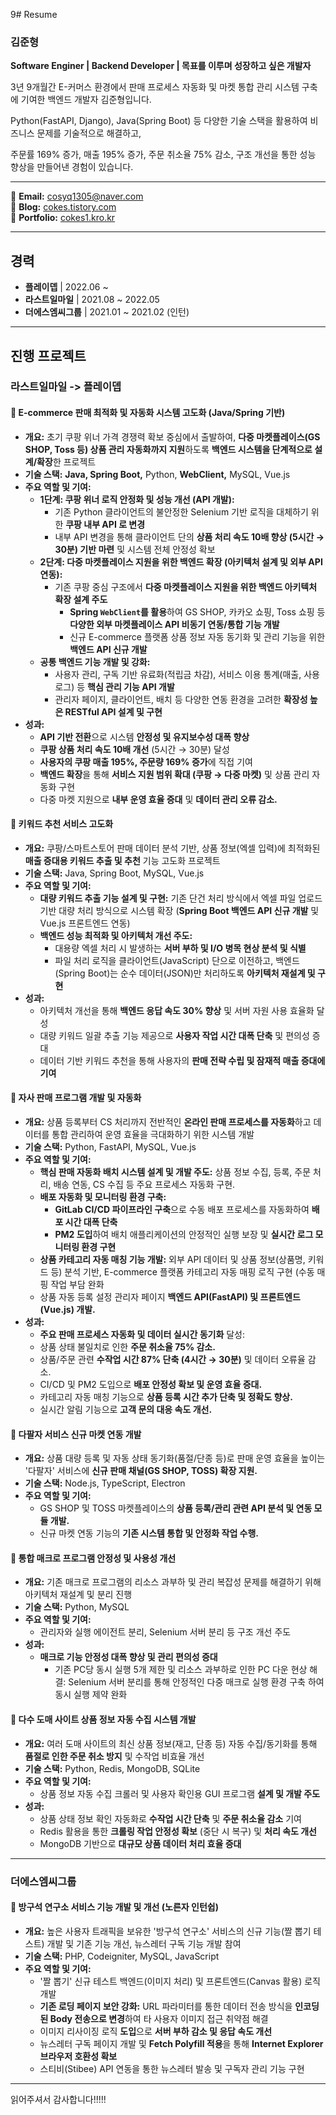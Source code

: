9# Resume

### 김준형
**Software Enginer | Backend Developer | 목표를 이루며 성장하고 싶은 개발자**

3년 9개월간 E-커머스 환경에서 판매 프로세스 자동화 및 마켓 통합 관리 시스템 구축에 기여한 백엔드 개발자 김준형입니다.

Python(FastAPI, Django), Java(Spring Boot) 등 다양한 기술 스택을 활용하여 비즈니스 문제를 기술적으로 해결하고, 

주문률 169% 증가, 매출 195% 증가, 주문 취소율 75% 감소, 구조 개선을 통한 성능 향상을 만들어낸 경험이 있습니다.


---

📧 **Email:** cosyq1305@naver.com  
📖 **Blog:** [cokes.tistory.com](https://cokes.tistory.com)  
📖 **Portfolio:** [cokes1.kro.kr](https://cokes1.kro.kr/portfolio)

---

## 경력

- **플레이뎁** | 2022.06 ~ 
- **라스트일마일** | 2021.08 ~ 2022.05
- **더에스엠씨그룹** | 2021.01 ~ 2021.02 (인턴)
---

## 진행 프로젝트

### 라스트일마일 -> 플레이뎁

#### 📌 E-commerce 판매 최적화 및 자동화 시스템 고도화 (Java/Spring 기반)
- **개요:** 초기 쿠팡 위너 가격 경쟁력 확보 중심에서 출발하여, **다중 마켓플레이스(GS SHOP, Toss 등) 상품 관리 자동화까지 지원**하도록 **백엔드 시스템을 단계적으로 설계/확장**한 프로젝트
- **기술 스택:** **Java, Spring Boot,** Python, **WebClient,** MySQL, Vue.js
- **주요 역할 및 기여:**
  - **1단계: 쿠팡 위너 로직 안정화 및 성능 개선 (API 개발):**
    - 기존 Python 클라이언트의 불안정한 Selenium 기반 로직을 대체하기 위한 **쿠팡 내부 API 로 변경**
    - 내부 API 변경을 통해 클라이언트 단의 **상품 처리 속도 10배 향상 (5시간 → 30분) 기반 마련** 및 시스템 전체 안정성 확보
  - **2단계: 다중 마켓플레이스 지원을 위한 백엔드 확장 (아키텍처 설계 및 외부 API 연동):**
    - 기존 쿠팡 중심 구조에서 **다중 마켓플레이스 지원을 위한 백엔드 아키텍처 확장 설계 주도**
      - **Spring `WebClient`를 활용**하여 GS SHOP, 카카오 쇼핑, Toss 쇼핑 등 **다양한 외부 마켓플레이스 API 비동기 연동/통합 기능 개발**
      - 신규 E-commerce 플랫폼 상품 정보 자동 동기화 및 관리 기능을 위한 **백엔드 API 신규 개발**
  - **공통 백엔드 기능 개발 및 강화:**
    - 사용자 관리, 구독 기반 유료화(적립금 차감), 서비스 이용 통계(매출, 사용로그) 등 **핵심 관리 기능 API 개발**
    - 관리자 페이지, 클라이언트, 배치 등 다양한 연동 환경을 고려한 **확장성 높은 RESTful API 설계 및 구현**
- **성과:**
  - **API 기반 전환**으로 시스템 **안정성 및 유지보수성 대폭 향상**
  - **쿠팡 상품 처리 속도 10배 개선** (5시간 → 30분) 달성
  - **사용자의 쿠팡 매출 195%, 주문량 169% 증가**에 직접 기여
  - **백엔드 확장**을 통해 **서비스 지원 범위 확대 (쿠팡 → 다중 마켓)** 및 상품 관리 자동화 구현
  - 다중 마켓 지원으로 **내부 운영 효율 증대** 및 **데이터 관리 오류 감소.**


#### 📌 키워드 추천 서비스 고도화
- **개요:** 쿠팡/스마트스토어 판매 데이터 분석 기반, 상품 정보(엑셀 입력)에 최적화된 **매출 증대용 키워드 추출 및 추천** 기능 고도화 프로젝트
- **기술 스택:** Java, Spring Boot, MySQL, Vue.js
- **주요 역할 및 기여:**
  - **대량 키워드 추출 기능 설계 및 구현:** 기존 단건 처리 방식에서 엑셀 파일 업로드 기반 대량 처리 방식으로 시스템 확장 (**Spring Boot 백엔드 API 신규 개발** 및 Vue.js 프론트엔드 연동)
  - **백엔드 성능 최적화 및 아키텍처 개선 주도:**
    - 대용량 엑셀 처리 시 발생하는 **서버 부하 및 I/O 병목 현상 분석 및 식별**
    - 파일 처리 로직을 클라이언트(JavaScript) 단으로 이전하고, 백엔드(Spring Boot)는 순수 데이터(JSON)만 처리하도록 **아키텍처 재설계 및 구현**
- **성과:**
  - 아키텍처 개선을 통해 **백엔드 응답 속도 30% 향상** 및 서버 자원 사용 효율화 달성
  - 대량 키워드 일괄 추출 기능 제공으로 **사용자 작업 시간 대폭 단축** 및 편의성 증대
  - 데이터 기반 키워드 추천을 통해 사용자의 **판매 전략 수립 및 잠재적 매출 증대에 기여**


#### 📌 자사 판매 프로그램 개발 및 자동화
- **개요:** 상품 등록부터 CS 처리까지 전반적인 **온라인 판매 프로세스를 자동화**하고 데이터를 통합 관리하여 운영 효율을 극대화하기 위한 시스템 개발
- **기술 스택:** Python, FastAPI, MySQL, Vue.js
- **주요 역할 및 기여:**
  - **핵심 판매 자동화 배치 시스템 설계 및 개발 주도:** 상품 정보 수집, 등록, 주문 처리, 배송 연동, CS 수집 등 주요 프로세스 자동화 구현.
  - **배포 자동화 및 모니터링 환경 구축:**
    - **GitLab CI/CD 파이프라인 구축**으로 수동 배포 프로세스를 자동화하여 **배포 시간 대폭 단축**
    - **PM2 도입**하여 배치 애플리케이션의 안정적인 실행 보장 및 **실시간 로그 모니터링 환경 구현**
  - **상품 카테고리 자동 매칭 기능 개발:** 외부 API 데이터 및 상품 정보(상품명, 키워드 등) 분석 기반, E-commerce 플랫폼 카테고리 자동 매핑 로직 구현 (수동 매핑 작업 부담 완화
  - 상품 자동 등록 설정 관리자 페이지 **백엔드 API(FastAPI) 및 프론트엔드(Vue.js) 개발.**
- **성과:**
   - **주요 판매 프로세스 자동화 및 데이터 실시간 동기화** 달성:
    - 상품 상태 불일치로 인한 **주문 취소율 75% 감소.**
    - 상품/주문 관련 **수작업 시간 87% 단축 (4시간 → 30분)** 및 데이터 오류율 감소.
  - CI/CD 및 PM2 도입으로 **배포 안정성 확보 및 운영 효율 증대.**
  - 카테고리 자동 매칭 기능으로 **상품 등록 시간 추가 단축 및 정확도 향상.**
  - 실시간 알림 기능으로 **고객 문의 대응 속도 개선.**


#### 📌 다팔자 서비스 신규 마켓 연동 개발
- **개요:** 상품 대량 등록 및 자동 상태 동기화(품절/단종 등)로 판매 운영 효율을 높이는 '다팔자' 서비스에 **신규 판매 채널(GS SHOP, TOSS) 확장 지원.**
- **기술 스택:** Node.js, TypeScript, Electron
- **주요 역할 및 기여:**
  - GS SHOP 및 TOSS 마켓플레이스의 **상품 등록/관리 관련 API 분석 및 연동 모듈 개발.**
  - 신규 마켓 연동 기능의 **기존 시스템 통합 및 안정화 작업 수행.**


#### 📌 통합 매크로 프로그램 안정성 및 사용성 개선
- **개요:** 기존 매크로 프로그램의 리소스 과부하 및 관리 복잡성 문제를 해결하기 위해 아키텍처 재설계 및 분리 진행
- **기술 스택:** Python, MySQL
- **주요 역할 및 기여:**
  - 관리자와 실행 에이전트 분리, Selenium 서버 분리 등 구조 개선 주도
- **성과:**
  - **매크로 기능 안정성 대폭 향상 및 관리 편의성 증대**
      - 기존 PC당 동시 실행 5개 제한 및 리소스 과부하로 인한 PC 다운 현상 해결: Selenium 서버 분리를 통해 안정적인 다중 매크로 실행 환경 구축 하여 동시 실행 제약 완화


#### 📌 다수 도매 사이트 상품 정보 자동 수집 시스템 개발
- **개요:** 여러 도매 사이트의 최신 상품 정보(재고, 단종 등) 자동 수집/동기화를 통해 **품절로 인한 주문 취소 방지** 및 수작업 비효율 개선
- **기술 스택:** Python, Redis, MongoDB, SQLite
- **주요 역할 및 기여:**
  - 상품 정보 자동 수집 크롤러 및 사용자 확인용 GUI 프로그램 **설계 및 개발 주도**
- **성과:**
  - 상품 상태 정보 확인 자동화로 **수작업 시간 단축** 및 **주문 취소율 감소** 기여
  - Redis 활용을 통한 **크롤링 작업 안정성 확보** (중단 시 복구) 및 **처리 속도 개선**
  - MongoDB 기반으로 **대규모 상품 데이터 처리 효율 증대**
    
---

### 더에스엠씨그룹

#### 📌 방구석 연구소 서비스 기능 개발 및 개선 (노른자 인턴쉽)
- **개요:** 높은 사용자 트래픽을 보유한 '방구석 연구소' 서비스의 신규 기능(짤 뽑기 테스트) 개발 및 기존 기능 개선, 뉴스레터 구독 기능 개발 참여 
- **기술 스택:** PHP, Codeigniter, MySQL, JavaScript
- **주요 역할 및 기여:**
  - '짤 뽑기' 신규 테스트 백엔드(이미지 처리) 및 프론트엔드(Canvas 활용) 로직 개발
  - **기존 로딩 페이지 보안 강화:** URL 파라미터를 통한 데이터 전송 방식을 **인코딩된 Body 전송으로 변경**하여 타 사용자 이미지 접근 취약점 해결
  - 이미지 리사이징 로직 **도입**으로 **서버 부하 감소 및 응답 속도 개선**
  - 뉴스레터 구독 페이지 개발 및 **Fetch Polyfill 적용**을 통해 **Internet Explorer 브라우저 호환성 확보**
  - 스티비(Stibee) API 연동을 통한 뉴스레터 발송 및 구독자 관리 기능 구현

---
읽어주셔서 감사합니다!!!!!

